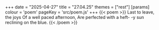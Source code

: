 +++
date = "2025-04-27"
title = "27.04.25"
themes = ["rest"]
[params]
  colour = 'poem'
  pageKey = 'src/poem.js'
+++
{{< poem >}}
Last to leave, the joys
Of a well paced afternoon,
Are perfected with a heft-
-y sun reclining on the blue.
{{< /poem >}}